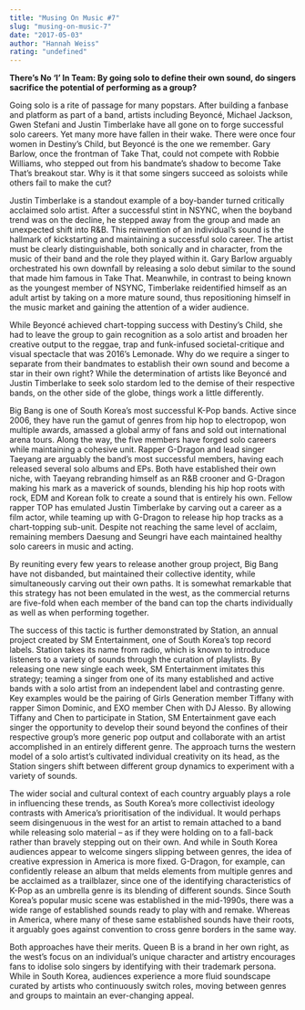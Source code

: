 ```yaml
---
title: "Musing On Music #7"
slug: "musing-on-music-7"
date: "2017-05-03"
author: "Hannah Weiss"
rating: "undefined"
---
```


**There’s No ‘I’ In Team: By going solo to define their own sound, do singers sacrifice the potential of performing as a group?**

Going solo is a rite of passage for many popstars. After building a fanbase and platform as part of a band, artists including Beyoncé, Michael Jackson, Gwen Stefani and Justin Timberlake have all gone on to forge successful solo careers. Yet many more have fallen in their wake. There were once four women in Destiny’s Child, but Beyoncé is the one we remember. Gary Barlow, once the frontman of Take That, could not compete with Robbie Williams, who stepped out from his bandmate’s shadow to become Take That’s breakout star. Why is it that some singers succeed as soloists while others fail to make the cut?

Justin Timberlake is a standout example of a boy-bander turned critically acclaimed solo artist. After a successful stint in NSYNC, when the boyband trend was on the decline, he stepped away from the group and made an unexpected shift into R&B. This reinvention of an individual’s sound is the hallmark of kickstarting and maintaining a successful solo career. The artist must be clearly distinguishable, both sonically and in character, from the music of their band and the role they played within it. Gary Barlow arguably orchestrated his own downfall by releasing a solo debut similar to the sound that made him famous in Take That. Meanwhile, in contrast to being known as the youngest member of NSYNC, Timberlake reidentified himself as an adult artist by taking on a more mature sound, thus repositioning himself in the music market and gaining the attention of a wider audience.

While Beyoncé achieved chart-topping success with Destiny’s Child, she had to leave the group to gain recognition as a solo artist and broaden her creative output to the reggae, trap and funk-infused societal-critique and visual spectacle that was 2016’s Lemonade. Why do we require a singer to separate from their bandmates to establish their own sound and become a star in their own right? While the determination of artists like Beyoncé and Justin Timberlake to seek solo stardom led to the demise of their respective bands, on the other side of the globe, things work a little differently.

Big Bang is one of South Korea’s most successful K-Pop bands. Active since 2006, they have run the gamut of genres from hip hop to electropop, won multiple awards, amassed a global army of fans and sold out international arena tours. Along the way, the five members have forged solo careers while maintaining a cohesive unit. Rapper G-Dragon and lead singer Taeyang are arguably the band’s most successful members, having each released several solo albums and EPs. Both have established their own niche, with Taeyang rebranding himself as an R&B crooner and G-Dragon making his mark as a maverick of sounds, blending his hip hop roots with rock, EDM and Korean folk to create a sound that is entirely his own. Fellow rapper TOP has emulated Justin Timberlake by carving out a career as a film actor, while teaming up with G-Dragon to release hip hop tracks as a chart-topping sub-unit. Despite not reaching the same level of acclaim, remaining members Daesung and Seungri have each maintained healthy solo careers in music and acting.

By reuniting every few years to release another group project, Big Bang have not disbanded, but maintained their collective identity, while simultaneously carving out their own paths. It is somewhat remarkable that this strategy has not been emulated in the west, as the commercial returns are five-fold when each member of the band can top the charts individually as well as when performing together.

The success of this tactic is further demonstrated by Station, an annual project created by SM Entertainment, one of South Korea’s top record labels. Station takes its name from radio, which is known to introduce listeners to a variety of sounds through the curation of playlists. By releasing one new single each week, SM Entertainment imitates this strategy; teaming a singer from one of its many established and active bands with a solo artist from an independent label and contrasting genre. Key examples would be the pairing of Girls Generation member Tiffany with rapper Simon Dominic, and EXO member Chen with DJ Alesso. By allowing Tiffany and Chen to participate in Station, SM Entertainment gave each singer the opportunity to develop their sound beyond the confines of their respective group’s more generic pop output and collaborate with an artist accomplished in an entirely different genre. The approach turns the western model of a solo artist’s cultivated individual creativity on its head, as the Station singers shift between different group dynamics to experiment with a variety of sounds.

The wider social and cultural context of each country arguably plays a role in influencing these trends, as South Korea’s more collectivist ideology contrasts with America’s prioritisation of the individual. It would perhaps seem disingenuous in the west for an artist to remain attached to a band while releasing solo material – as if they were holding on to a fall-back rather than bravely stepping out on their own. And while in South Korea audiences appear to welcome singers slipping between genres, the idea of creative expression in America is more fixed. G-Dragon, for example, can confidently release an album that melds elements from multiple genres and be acclaimed as a trailblazer, since one of the identifying characteristics of K-Pop as an umbrella genre is its blending of different sounds. Since South Korea’s popular music scene was established in the mid-1990s, there was a wide range of established sounds ready to play with and remake. Whereas in America, where many of these same established sounds have their roots, it arguably goes against convention to cross genre borders in the same way.

Both approaches have their merits. Queen B is a brand in her own right, as the west’s focus on an individual’s unique character and artistry encourages fans to idolise solo singers by identifying with their trademark persona. While in South Korea, audiences experience a more fluid soundscape curated by artists who continuously switch roles, moving between genres and groups to maintain an ever-changing appeal.
